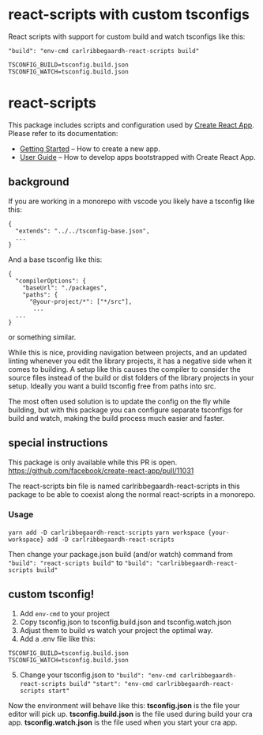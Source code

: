 # react-scripts with custom tsconfigs

React scripts with support for custom build and watch tsconfigs like this:

`"build": "env-cmd carlribbegaardh-react-scripts build"`

```
TSCONFIG_BUILD=tsconfig.build.json
TSCONFIG_WATCH=tsconfig.build.json
```

# react-scripts

This package includes scripts and configuration used by [Create React App](https://github.com/facebook/create-react-app).<br>
Please refer to its documentation:

- [Getting Started](https://facebook.github.io/create-react-app/docs/getting-started) – How to create a new app.
- [User Guide](https://facebook.github.io/create-react-app/) – How to develop apps bootstrapped with Create React App.

## background

If you are working in a monorepo with vscode you likely have a tsconfig like this:
```
{
  "extends": "../../tsconfig-base.json",
  ...
}
```
And a base tsconfig like this:
```
{
  "compilerOptions": {
    "baseUrl": "./packages",
    "paths": {
      "@your-project/*": ["*/src"],
       ...
  ...
}
```
or something similar.

While this is nice, providing navigation between projects, and an updated linting
whenever you edit the library projects, it has a negative side when it comes to building.
A setup like this causes the compiler to consider the source files instead of the build or dist folders
of the library projects in your setup.
Ideally you want a build tsconfig free from paths into src.

The most often used solution is to update the config on the fly while building, but with this package
you can configure separate tsconfigs for build and watch, making the build process much easier and faster.

## special instructions

This package is only available while this PR is open.
https://github.com/facebook/create-react-app/pull/11031

The react-scripts bin file is named carlribbegaardh-react-scripts in this package
to be able to coexist along the normal react-scripts in a monorepo.

### Usage

`yarn add -D carlribbegaardh-react-scripts`
`yarn workspace {your-workspace} add -D carlribbegaardh-react-scripts`

Then change your package.json build (and/or watch) command from
`"build": "react-scripts build"`
to
`"build": "carlribbegaardh-react-scripts build"`

## custom tsconfig!

1. Add `env-cmd` to your project
2. Copy tsconfig.json to tsconfig.build.json and tsconfig.watch.json
3. Adjust them to build vs watch your project the optimal way.
4. Add a .env file like this:

```
TSCONFIG_BUILD=tsconfig.build.json
TSCONFIG_WATCH=tsconfig.build.json
```

5. Change your tsconfig.json to
`"build": "env-cmd carlribbegaardh-react-scripts build"`
`"start": "env-cmd carlribbegaardh-react-scripts start"`



Now the environment will behave like this:
**tsconfig.json** is the file your editor will pick up.
**tsconfig.build.json** is the file used during build your cra app.
**tsconfig.watch.json** is the file used when you start your cra app.